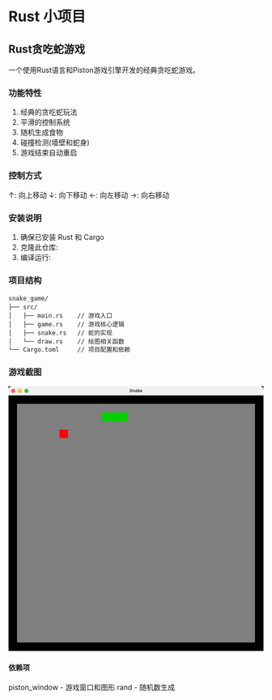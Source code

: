 # Rust 小项目

## Rust贪吃蛇游戏

一个使用Rust语言和Piston游戏引擎开发的经典贪吃蛇游戏。

### 功能特性

1. 经典的贪吃蛇玩法
2. 平滑的控制系统
3. 随机生成食物
4. 碰撞检测(墙壁和蛇身)
5. 游戏结束自动重启

### 控制方式

↑: 向上移动
↓: 向下移动
←: 向左移动
→: 向右移动

### 安装说明

1. 确保已安装 Rust 和 Cargo
2. 克隆此仓库:
3. 编译运行:

### 项目结构

```bash
snake_game/
├── src/
│   ├── main.rs    // 游戏入口
│   ├── game.rs    // 游戏核心逻辑
│   ├── snake.rs   // 蛇的实现
│   └── draw.rs    // 绘图相关函数
└── Cargo.toml     // 项目配置和依赖
```

### 游戏截图

![alt text](./snake_game2/imgs/image.png)

#### 依赖项

piston_window - 游戏窗口和图形
rand - 随机数生成
